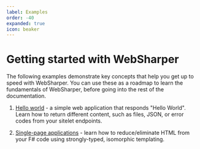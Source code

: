 ```yaml
---
label: Examples
order: -40
expanded: true
icon: beaker
---
```

# Getting started with WebSharper

The following examples demonstrate key concepts that help you get up to speed with WebSharper. You can use these as a roadmap to learn the fundamentals of WebSharper, before going into the rest of the documentation.

1. [Hello world](/examples/hello.md) - a simple web application that responds "Hello World". Learn how to return different content, such as files, JSON, or error codes from your sitelet endpoints.

2. [Single-page applications](/examples/spa.md) - learn how to reduce/eliminate HTML from your F# code using strongly-typed, isomorphic templating.
